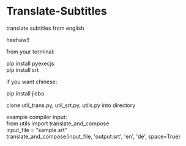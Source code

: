 # Translate-Subtitles
translate subtitles from english 


heehaw!!


from your terminal:

pip install pyexecjs  
pip install srt

if you want chinese:

pip install jieba

clone util_trans.py, util_srt.py, utils.py into directory   

example compiler input:     
from utils import translate_and_compose  
input_file = "sample.srt"   
translate_and_compose(input_file, 'output.srt', 'en', 'de', space=True)   


